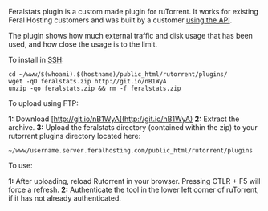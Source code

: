 
Feralstats plugin is a custom made plugin for ruTorrent. It works for existing Feral Hosting customers and was built by a customer [using the API](/api/).

The plugin shows how much external traffic and disk usage that has been used, and how close the usage is to the limit.

To install in [SSH](https://www.feralhosting.com/faq/view?question=12):

~~~
cd ~/www/$(whoami).$(hostname)/public_html/rutorrent/plugins/
wget -qO feralstats.zip http://git.io/nB1WyA
unzip -qo feralstats.zip && rm -f feralstats.zip
~~~

To upload using FTP:

**1:** Download [http://git.io/nB1WyA](http://git.io/nB1WyA)
**2:** Extract the archive.
**3:** Upload the feralstats directory (contained within the zip) to your rutorrent plugins directory located here:

~~~
~/www/username.server.feralhosting.com/public_html/rutorrent/plugins
~~~

To use:

**1:** After uploading, reload Rutorrent in your browser. Pressing CTLR + F5 will force a refresh.
**2:** Authenticate the tool in the lower left corner of ruTorrent, if it has not already authenticated.



